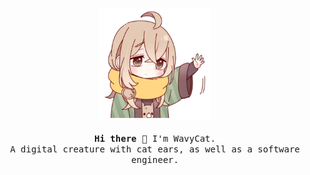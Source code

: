 <p align="center">
  <img src="assets/sticker.webp" height=180><br><br>
  
  <samp>
  <b>Hi there 👋</b>  I'm WavyCat.
  <br>
  A digital creature with cat ears, as well as a software engineer.
  </samp>
  <br>
</p>
